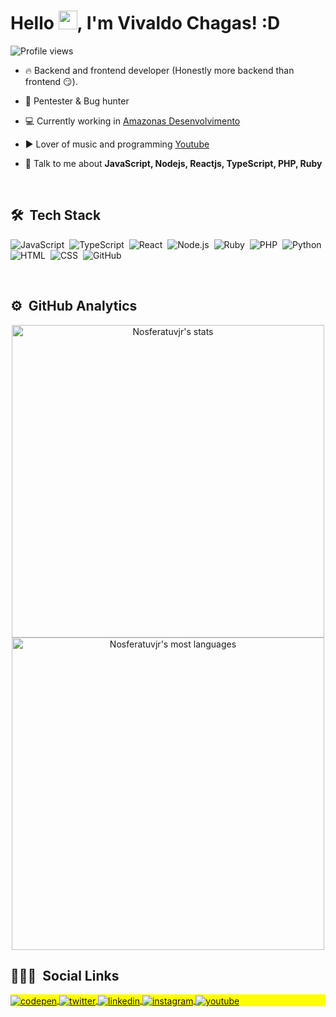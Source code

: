 
<h1 align="left">Hello <img src="https://raw.githubusercontent.com/kaueMarques/kaueMarques/master/hi.gif" width="30px">, I'm Vivaldo Chagas! :D</h1>
<p align="left"> <img src="https://komarev.com/ghpvc/?username=Nosferatuvjr&color=yellow" alt="Profile views" /> </p>

- 🔥 Backend and frontend developer (Honestly more backend than frontend 😏).

- 📌 Pentester & Bug hunter

- 💻 Currently working in [Amazonas Desenvolvimento](https://amazonasdev.com/)

- ▶️ Lover of music and programming [Youtube](youtu.be/waAlgFq9Xq8)

- 💬 Talk to me about **JavaScript, Nodejs, Reactjs, TypeScript, PHP, Ruby**

<br>

## 🛠 &nbsp;Tech Stack

![JavaScript](https://img.shields.io/badge/-JavaScript-05122A?style=flat&logo=javascript)&nbsp;
![TypeScript](https://img.shields.io/badge/-TypeScript-05122a?style=flat&logo=TypeScript)&nbsp;
![React](https://img.shields.io/badge/-React-05122A?style=flat&logo=react)&nbsp;
![Node.js](https://img.shields.io/badge/-Node.js-05122A?style=flat&logo=node.js)&nbsp;
![Ruby](https://img.shields.io/badge/-Ruby-05122a?style=flat&logo=Ruby)&nbsp;
![PHP](https://img.shields.io/badge/-PHP-05122a?style=flat&logo=php)&nbsp;
![Python](https://img.shields.io/badge/-Python-05122a?style=flat&logo=Python)&nbsp;
![HTML](https://img.shields.io/badge/-HTML-05122A?style=flat&logo=HTML5)&nbsp;
![CSS](https://img.shields.io/badge/-CSS-05122A?style=flat&logo=CSS3&logoColor=1572B6)&nbsp;
![GitHub](https://img.shields.io/badge/-GitHub-05122A?style=flat&logo=github)&nbsp;

<br>

## ⚙️ &nbsp;GitHub Analytics

<p align="center">
<img width="500em" src="https://github-readme-stats.vercel.app/api?username=Nosferatuvjr&show_icons=true&theme=vision-friendly-dark" alt="Nosferatuvjr's stats"/>
<img width="500em" src="https://github-readme-stats.vercel.app/api/top-langs/?username=Nosferatuvjr&layout=compact&theme=vision-friendly-dark" alt="Nosferatuvjr's most languages"/>
</p>


## 👨🏽‍🦲 &nbsp;Social Links

<p align="left" style="background:yellow">
<a href="https://www.facebook.com/jr.vivaldo" target="_blank">
  <img align="center" src="https://img.shields.io/badge/-Nosferatuvjr-05122A?style=flat&logo=facebook" alt="codepen"/>
</a>
<a href="https://twitter.com/nosferatuvjr" target="_blank">
  <img align="center" src="https://img.shields.io/badge/-Nosferatuvjr-05122A?style=flat&logo=twitter" alt="twitter"/>  
</a>
<a href="https://www.linkedin.com/in/vivald0x6f" target="_blank">
  <img align="center" src="https://img.shields.io/badge/-Nosferatuvjr-05122A?style=flat&logo=linkedin" alt="linkedin"/>
</a>
<a href="https://instagram.com/vivald0x6f" target="_blank">
 <img align="center" src="https://img.shields.io/badge/-1997vjr-05122A?style=flat&logo=instagram" alt="instagram"/>
</a>
<a href="youtu.be/waAlgFq9Xq8" target="_blank">
 <img align="center" src="https://img.shields.io/badge/-Musiquinha-05122A?style=flat&logo=youtube" alt="youtube"/>
</a>
</p>

